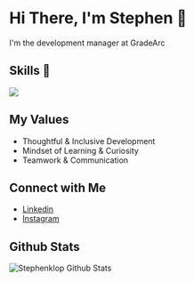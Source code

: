 # Hi There, I'm Stephen 👋

I'm the development manager at GradeArc

## Skills 🚀 <br/>
<p style="display:flex; align:center;">
  <a href="https://skillicons.dev">
    <img src="https://skillicons.dev/icons?i=css,express,figma,firebase,git,github,gitlab,graphql,html,js,jest,md,mysql,nextjs,netlify,nodejs,react,sass,ts,vscode" />
  </a>
</p>

## My Values
- Thoughtful & Inclusive Development <br/>
- Mindset of Learning & Curiosity <br/>
- Teamwork & Communication

## Connect with Me
- [Linkedin](https://www.linkedin.com/in/stephen-klop-982b79149/) <br/>
- [Instagram](https://www.instagram.com/stefklop/) <br/>

## Github Stats <br/>
<img src="https://github-readme-stats.vercel.app/api?username=stephenklop" alt="Stephenklop Github Stats" /> 
